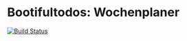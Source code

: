 # Bootifultodos: Wochenplaner

[![Build Status](https://travis-ci.org/springbootbuch/bootifultodos_wochenplaner.svg?branch=master)](https://travis-ci.org/springbootbuch/bootifultodos_wochenplaner)
